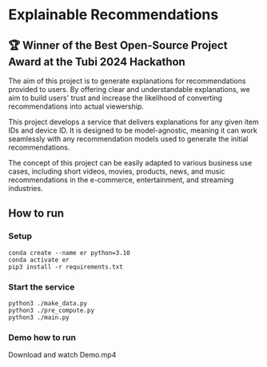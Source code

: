 
# Explainable Recommendations

## 🏆 Winner of the Best Open-Source Project Award at the Tubi 2024 Hackathon ##

The aim of this project is to generate explanations for recommendations provided to users. By offering clear and understandable explanations, we aim to build users' trust and increase the likelihood of converting recommendations into actual viewership.

This project develops a service that delivers explanations for any given item IDs and device ID. It is designed to be model-agnostic, meaning it can work seamlessly with any recommendation models used to generate the initial recommendations.

The concept of this project can be easily adapted to various business use cases, including short videos, movies, products, news, and music recommendations in the e-commerce, entertainment, and streaming industries.


## How to run

### Setup
```commandline
conda create --name er python=3.10
conda activate er
pip3 install -r requirements.txt
```

### Start the service

```commandline
python3 ./make_data.py
python3 ./pre_compute.py
python3 ./main.py 
```
### Demo how to run

Download and watch Demo.mp4
